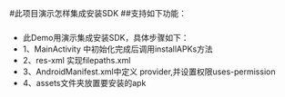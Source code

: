 #此项目演示怎样集成安装SDK
##支持如下功能：
###
* 此Demo用演示集成安装SDK，具体步骤如下：
* 1、MainActivity 中初始化完成后调用installAPKs方法
* 2、res-xml 实现filepaths.xml
* 3、AndroidManifest.xml中定义 provider,并设置权限uses-permission
* 4、assets文件夹放置要安装的apk
  
